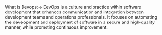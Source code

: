 What is Devops:->
    DevOps is a culture and practice within software development that enhances communication and integration between development teams and operations professionals. 
    It focuses on automating the development and deployment of software in a secure and high-quality manner, while promoting continuous improvement.
